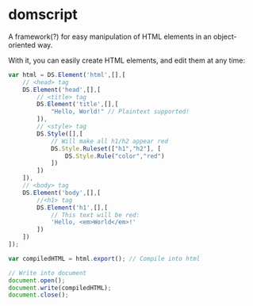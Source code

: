 # domscript
A framework(?) for easy manipulation of HTML elements in an object-oriented way.

With it, you can easily create HTML elements, and edit them at any time:

```js
var html = DS.Element('html',[],[
	// <head> tag
	DS.Element('head',[],[
		// <title> tag
		DS.Element('title',[],[
			"Hello, World!" // Plaintext supported!
		]),
		// <style> tag
		DS.Style([],[
			// Will make all h1/h2 appear red
			DS.Style.Ruleset(["h1","h2"], [
				DS.Style.Rule("color","red")
			])
		])
	]),
	// <body> tag
	DS.Element('body',[],[
		//<h1> tag
		DS.Element('h1',[],[
			// This text will be red:
			'Hello, <em>World</em>!'
		])
	])
]);

var compiledHTML = html.export(); // Compile into html

// Write into document
document.open();
document.write(compiledHTML);
document.close();
```
